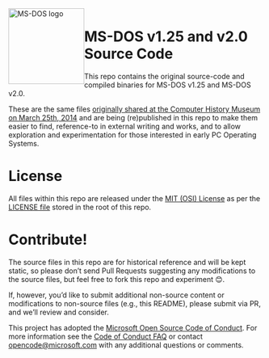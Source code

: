 <img width="150" height="150" style="float:left" alt="MS-DOS logo" src="https://github.com/Microsoft/MS-DOS/blob/master/msdos-logo.png">   

# MS-DOS v1.25 and v2.0 Source Code
This repo contains the original source-code and compiled binaries for MS-DOS v1.25 and MS-DOS v2.0.

These are the same files [originally shared at the Computer History Museum on March 25th, 2014]( http://www.computerhistory.org/atchm/microsoft-ms-dos-early-source-code/) and are being (re)published in this repo to make them easier to find, reference-to in external writing and works, and to allow exploration and experimentation for those interested in early PC Operating Systems.  

# License
All files within this repo are released under the [MIT (OSI) License]( https://en.wikipedia.org/wiki/MIT_License) as per the [LICENSE file](https://github.com/Microsoft/MS-DOS/blob/master/LICENSE.md) stored in the root of this repo.

# Contribute!
The source files in this repo are for historical reference and will be kept static, so please don’t send Pull Requests suggesting any modifications to the source files, but feel free to fork this repo and experiment 😊.  

If, however, you’d like to submit additional non-source content or modifications to non-source files (e.g., this README), please submit via PR, and we’ll review and consider.

This project has adopted the [Microsoft Open Source Code of Conduct](https://opensource.microsoft.com/codeofconduct/).  For more information see the [Code of Conduct FAQ](https://opensource.microsoft.com/codeofconduct/faq/) or contact [opencode@microsoft.com](mailto:opencode@microsoft.com) with any additional questions or comments.

